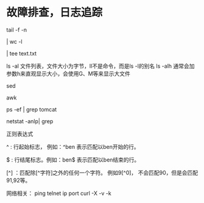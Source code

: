 # 故障排查，日志追踪
tail -f -n 

| wc -l

| tee text.txt

ls -al
文件列表，文件大小为字节，ll不是命令，而是ls -l的别名
ls -alh 通常会加参数h来直观显示大小，会使用G、M等来显示大文件

sed

awk

ps -ef | grep tomcat

netstat -anlp| grep

正则表达式

^  :  行起始标志， 例如：^ben 表示匹配以ben开始的行。

$  :  行结尾标志。例如：ben$ 表示匹配以ben结束的行。

[^] ：匹配除[^字符]之外的任何一个字符。 例如9[^0]， 不会匹配90，但是会匹配91,92等。

网络相关：
ping
telnet ip port
curl
  -X
  -v
  -k
